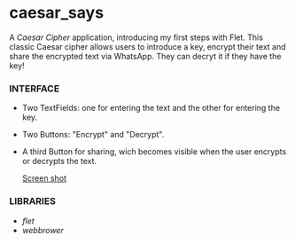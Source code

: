 # caesar_says
A _Caesar Cipher_ application, introducing my first steps with Flet. This classic Caesar cipher allows users to introduce a key, encrypt their text and share the encrypted text via WhatsApp. They can decryt it if they have the key!

### INTERFACE
  * Two TextFields: one for entering the text and the other for entering the key.
  * Two Buttons: "Encrypt" and "Decrypt".
  * A third Button for sharing, wich becomes visible when the user encrypts or decrypts the text.

    [Screen shot](img/screen.png)

### LIBRARIES
* _flet_
* _webbrower_
